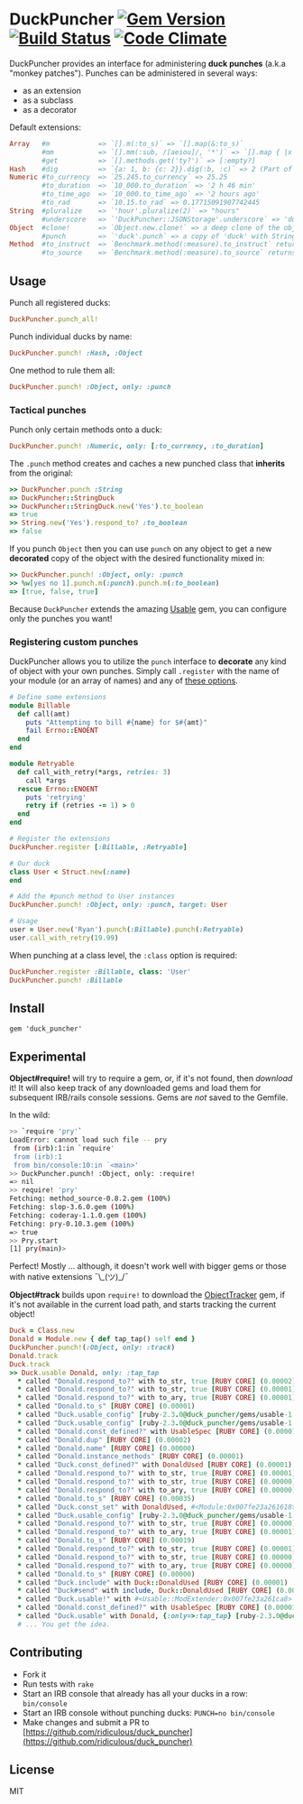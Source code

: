# DuckPuncher [![Gem Version](https://badge.fury.io/rb/duck_puncher.svg)](http://badge.fury.io/rb/duck_puncher)  [![Build Status](https://travis-ci.org/ridiculous/duck_puncher.svg)](https://travis-ci.org/ridiculous/duck_puncher) [![Code Climate](https://codeclimate.com/github/ridiculous/duck_puncher/badges/gpa.svg)](https://codeclimate.com/github/ridiculous/duck_puncher)

DuckPuncher provides an interface for administering __duck punches__ (a.k.a "monkey patches"). Punches can be administered in several ways: 

* as an extension
* as a subclass
* as a decorator

Default extensions:

```ruby
Array   #m            => `[].m(:to_s)` => `[].map(&:to_s)` 
        #mm           => `[].mm(:sub, /[aeiou]/, '*')` => `[].map { |x| x.sub(/[aeiou]/, '*') }` 
        #get          => `[].methods.get('ty?')` => [:empty?] 
Hash    #dig          => `{a: 1, b: {c: 2}}.dig(:b, :c)` => 2 (Part of standard lib in Ruby >= 2.3)
Numeric #to_currency  => `25.245.to_currency` => 25.25 
        #to_duration  => `10_000.to_duration` => '2 h 46 min'
        #to_time_ago  => `10_000.to_time_ago` => '2 hours ago'
        #to_rad       => `10.15.to_rad` => 0.17715091907742445
String  #pluralize    => `'hour'.pluralize(2)` => "hours"
        #underscore   => `'DuckPuncher::JSONStorage'.underscore` => 'duck_puncher/json_storage'
Object  #clone!       => `Object.new.clone!` => a deep clone of the object (using Marshal.dump)
        #punch        => `'duck'.punch` => a copy of 'duck' with String punches mixed in
Method  #to_instruct  => `Benchmark.method(:measure).to_instruct` returns the Ruby VM instruction sequence for the method
        #to_source    => `Benchmark.method(:measure).to_source` returns the method definition as a string
```

## Usage

Punch all registered ducks:

```ruby
DuckPuncher.punch_all!
```

Punch individual ducks by name:

```ruby
DuckPuncher.punch! :Hash, :Object
```

One method to rule them all:

```ruby
DuckPuncher.punch! :Object, only: :punch 
```

### Tactical punches

Punch only certain methods onto a duck:

```ruby
DuckPuncher.punch! :Numeric, only: [:to_currency, :to_duration]
```

The `.punch` method creates and caches a new punched class that __inherits__ from the original:

```ruby
>> DuckPuncher.punch :String
=> DuckPuncher::StringDuck
>> DuckPuncher::StringDuck.new('Yes').to_boolean
=> true
>> String.new('Yes').respond_to? :to_boolean
=> false
```

If you punch `Object` then you can use `punch` on any object to get a new __decorated__ copy of the object with the desired
functionality mixed in:

```ruby
>> DuckPuncher.punch! :Object, only: :punch
>> %w[yes no 1].punch.m(:punch).punch.m(:to_boolean)
=> [true, false, true]
```

Because `DuckPuncher` extends the amazing [Usable](https://github.com/ridiculous/usable) gem, you can configure only the punches you want! 

### Registering custom punches

DuckPuncher allows you to utilize the `punch` interface to __decorate__ any kind of object with your own punches. Simply 
call `.register` with the name of your module (or an array of names) and any of
[these options](https://github.com/ridiculous/duck_puncher/blob/master/lib/duck_puncher/duck.rb#L11).


```ruby
# Define some extensions
module Billable
  def call(amt)
    puts "Attempting to bill #{name} for $#{amt}"
    fail Errno::ENOENT
  end
end

module Retryable
  def call_with_retry(*args, retries: 3)
    call *args
  rescue Errno::ENOENT
    puts 'retrying'
    retry if (retries -= 1) > 0
  end
end

# Register the extensions
DuckPuncher.register [:Billable, :Retryable]

# Our duck
class User < Struct.new(:name)
end

# Add the #punch method to User instances
DuckPuncher.punch! :Object, only: :punch, target: User

# Usage
user = User.new('Ryan').punch(:Billable).punch(:Retryable)
user.call_with_retry(19.99)
```

When punching at a class level, the `:class` option is required:

```ruby
DuckPuncher.register :Billable, class: 'User'
DuckPuncher.punch! :Billable
```

## Install

    gem 'duck_puncher'


## Experimental

__Object#require!__ will try to require a gem, or, if it's not found, then _download_ it! It will also keep track of any
downloaded gems and load them for subsequent IRB/rails console sessions. Gems are _not_ 
saved to the Gemfile.

In the wild:

```bash
>> `require 'pry'` 
LoadError: cannot load such file -- pry
 from (irb):1:in `require'
 from (irb):1
 from bin/console:10:in `<main>'
>> DuckPuncher.punch! :Object, only: :require!
=> nil
>> require! 'pry'
Fetching: method_source-0.8.2.gem (100%)
Fetching: slop-3.6.0.gem (100%)
Fetching: coderay-1.1.0.gem (100%)
Fetching: pry-0.10.3.gem (100%)
=> true
>> Pry.start
[1] pry(main)>
```

Perfect! Mostly ... although, it doesn't work well with bigger gems or those with native extensions ¯\\\_(ツ)_/¯

__Object#track__ builds upon `require!` to download the [ObjectTracker](https://github.com/ridiculous/object_tracker) gem,
if it's not available in the current load path, and starts tracking the current object!

```ruby
Duck = Class.new
Donald = Module.new { def tap_tap() self end }
DuckPuncher.punch!(:Object, only: :track)
Donald.track
Duck.track
>> Duck.usable Donald, only: :tap_tap
  * called "Donald.respond_to?" with to_str, true [RUBY CORE] (0.00002)
  * called "Donald.respond_to?" with to_str, true [RUBY CORE] (0.00001)
  * called "Donald.respond_to?" with to_ary, true [RUBY CORE] (0.00001)
  * called "Donald.to_s" [RUBY CORE] (0.00001)
  * called "Duck.usable_config" [ruby-2.3.0@duck_puncher/gems/usable-1.2.0/lib/usable.rb:10] (0.00002)
  * called "Duck.usable_config" [ruby-2.3.0@duck_puncher/gems/usable-1.2.0/lib/usable.rb:10] (0.00001)
  * called "Donald.const_defined?" with UsableSpec [RUBY CORE] (0.00001)
  * called "Donald.dup" [RUBY CORE] (0.00002)
  * called "Donald.name" [RUBY CORE] (0.00000)
  * called "Donald.instance_methods" [RUBY CORE] (0.00001)
  * called "Duck.const_defined?" with DonaldUsed [RUBY CORE] (0.00001)
  * called "Donald.respond_to?" with to_str, true [RUBY CORE] (0.00001)
  * called "Donald.respond_to?" with to_str, true [RUBY CORE] (0.00000)
  * called "Donald.respond_to?" with to_ary, true [RUBY CORE] (0.00000)
  * called "Donald.to_s" [RUBY CORE] (0.00035)
  * called "Duck.const_set" with DonaldUsed, #<Module:0x007fe23a261618> [RUBY CORE] (0.00002)
  * called "Duck.usable_config" [ruby-2.3.0@duck_puncher/gems/usable-1.2.0/lib/usable.rb:10] (0.00000)
  * called "Donald.respond_to?" with to_str, true [RUBY CORE] (0.00000)
  * called "Donald.respond_to?" with to_ary, true [RUBY CORE] (0.00001)
  * called "Donald.to_s" [RUBY CORE] (0.00019)
  * called "Donald.respond_to?" with to_str, true [RUBY CORE] (0.00001)
  * called "Donald.respond_to?" with to_str, true [RUBY CORE] (0.00000)
  * called "Donald.respond_to?" with to_ary, true [RUBY CORE] (0.00000)
  * called "Donald.to_s" [RUBY CORE] (0.00000)
  * called "Duck.include" with Duck::DonaldUsed [RUBY CORE] (0.00001)
  * called "Duck#send" with include, Duck::DonaldUsed [RUBY CORE] (0.00024)
  * called "Duck.usable!" with #<Usable::ModExtender:0x007fe23a261ca8> [ruby-2.3.0@duck_puncher/gems/usable-1.2.0/lib/usable.rb:41] (0.00143)
  * called "Donald.const_defined?" with UsableSpec [RUBY CORE] (0.00001)
  * called "Duck.usable" with Donald, {:only=>:tap_tap} [ruby-2.3.0@duck_puncher/gems/usable-1.2.0/lib/usable.rb:30] (0.00189)
  # ... You get the idea.
```

## Contributing

* Fork it
* Run tests with `rake`
* Start an IRB console that already has all your ducks in a row: `bin/console`
* Start an IRB console without punching ducks: `PUNCH=no bin/console`
* Make changes and submit a PR to [https://github.com/ridiculous/duck_puncher](https://github.com/ridiculous/duck_puncher)

## License

MIT
